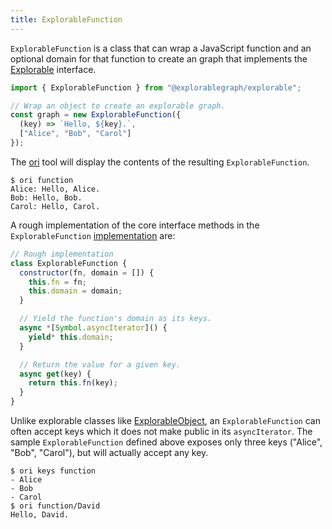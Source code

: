 ```yaml
---
title: ExplorableFunction
---
```


`ExplorableFunction` is a class that can wrap a JavaScript function and an optional domain for that function to create an graph that implements the [Explorable](Explorable.html) interface.

```js
import { ExplorableFunction } from "@explorablegraph/explorable";

// Wrap an object to create an explorable graph.
const graph = new ExplorableFunction({
  (key) => `Hello, ${key}.`,
  ["Alice", "Bob", "Carol"]
});
```

The [ori](/ori) tool will display the contents of the resulting `ExplorableFunction`.

```console
$ ori function
Alice: Hello, Alice.
Bob: Hello, Bob.
Carol: Hello, Carol.
```

A rough implementation of the core interface methods in the `ExplorableFunction` [implementation](https://github.com/ExplorableGraph/explorable/blob/main/src/core/ExplorableFunction.js) are:

```js
// Rough implementation
class ExplorableFunction {
  constructor(fn, domain = []) {
    this.fn = fn;
    this.domain = domain;
  }

  // Yield the function's domain as its keys.
  async *[Symbol.asyncIterator]() {
    yield* this.domain;
  }

  // Return the value for a given key.
  async get(key) {
    return this.fn(key);
  }
}
```

Unlike explorable classes like [ExplorableObject](ExplorableObject.html), an `ExplorableFunction` can often accept keys which it does not make public in its `asyncIterator`. The sample `ExplorableFunction` defined above exposes only three keys ("Alice", "Bob", "Carol"), but will actually accept any key.

```console
$ ori keys function
- Alice
- Bob
- Carol
$ ori function/David
Hello, David.
```
